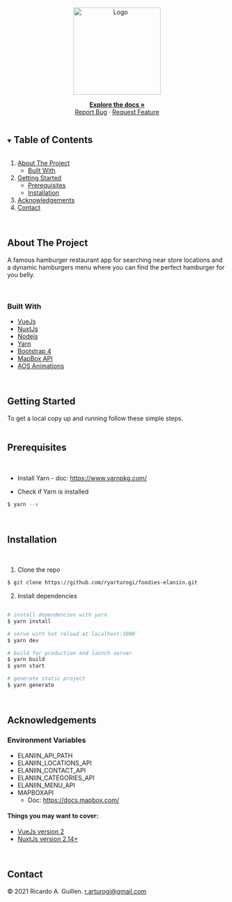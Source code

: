 <!-- PROJECT LOGO -->
<br />
<p align="center">
<a href="https://github.com/ryarturogi/foodies-elaniin">
  <img src="https://foodies-elaniin.herokuapp.com/_nuxt/img/logo.2b58803.svg" alt="Logo" width="200">
</a>

<p align="center">
  <a href="https://github.com/ryarturogi/foodies-elaniin"><strong>Explore the docs »</strong></a>
  <br />
  <a href="https://github.com/ryarturogi/foodies-elaniin/issues">Report Bug</a>
  ·
  <a href="https://github.com/ryarturogi/foodies-elaniin/issues">Request Feature</a>
</p>
</p>

<!-- TABLE OF CONTENTS -->
<details open="open">
<summary><h2 style="display: inline-block">Table of Contents</h2></summary>
<ol>
  <li>
    <a href="#about-the-project">About The Project</a>
    <ul>
      <li><a href="#built-with">Built With</a></li>
    </ul>
  </li>
  <li>
    <a href="#getting-started">Getting Started</a>
    <ul>
      <li><a href="#prerequisites">Prerequisites</a></li>
      <li><a href="#installation">Installation</a></li>
    </ul>
  </li>
  <li><a href="#acknowledgements">Acknowledgements</a></li>
  <li><a href="#contact">Contact</a></li>
</ol>
</details>

<br />

<!-- ABOUT THE PROJECT -->

## About The Project

A famous hamburger restaurant app for searching near store locations and a dynamic hamburgers menu where you can find the perfect hamburger for you belly.

<br />

### Built With

- [VueJs](https://vuejs.org/)
- [NuxtJs](https://nuxtjs.org/)
- [Nodejs](https://nodejs.org/)
- [Yarn](https://yarnpkg.com/)
- [Bootstrap 4](https://getbootstrap.com/docs/4.5/)
- [MapBox API](https://docs.mapbox.com/)
- [AOS Animations](https://michalsnik.github.io/aos/)

<!-- GETTING STARTED -->
<br />

## Getting Started

To get a local copy up and running follow these simple steps.
<br />
<br />

## Prerequisites

<br />

- Install Yarn - doc: https://www.yarnpkg.com/

- Check if Yarn is installed

```sh
$ yarn --v
```

<br />

## Installation

<br />

1. Clone the repo

```sh
$ git clone https://github.com/ryarturogi/foodies-elaniin.git
```

2. Install dependencies

```sh

# install dependencies with yarn
$ yarn install

# serve with hot reload at localhost:3000
$ yarn dev

# build for production and launch server
$ yarn build
$ yarn start

# generate static project
$ yarn generate
```

<br />
<!-- ACKNOWLEDGEMENTS -->

## Acknowledgements

### Environment Variables

- ELANIIN_API_PATH
- ELANIIN_LOCATIONS_API
- ELANIIN_CONTACT_API
- ELANIIN_CATEGORIES_API
- ELANIIN_MENU_API
- MAPBOXAPI
  - Doc: https://docs.mapbox.com/

#### Things you may want to cover:

- [VueJs version 2](https://vuejs.org/v2/guide/)
- [NuxtJs version 2.14+](https://nuxtjs.org/docs/2.x/get-started)

[contributors-shield]: https://img.shields.io/github/contributors/ryarturogi/foodies-elaniin.svg?style=for-the-badge
[contributors-url]: https://github.com/ryarturogi/foodies-elaniin/graphs/contributors
[forks-shield]: https://img.shields.io/github/forks/ryarturogi/foodies-elaniin.svg?style=for-the-badge
[issues-shield]: https://img.shields.io/github/issues/ryarturogi/foodies-elaniin.svg?style=for-the-badge
[issues-url]: https://github.com/ryarturogi/foodies-elaniin/issues
[linkedin-shield]: https://img.shields.io/badge/-LinkedIn-black.svg?style=for-the-badge&logo=linkedin&colorB=555
[linkedin-url]: https://linkedin.com/in/ryarturogi

<br />

## Contact

© 2021 Ricardo A. Guillen.
[r.arturogi@gmail.com](mailto:r.arturogi@gmail.com)
